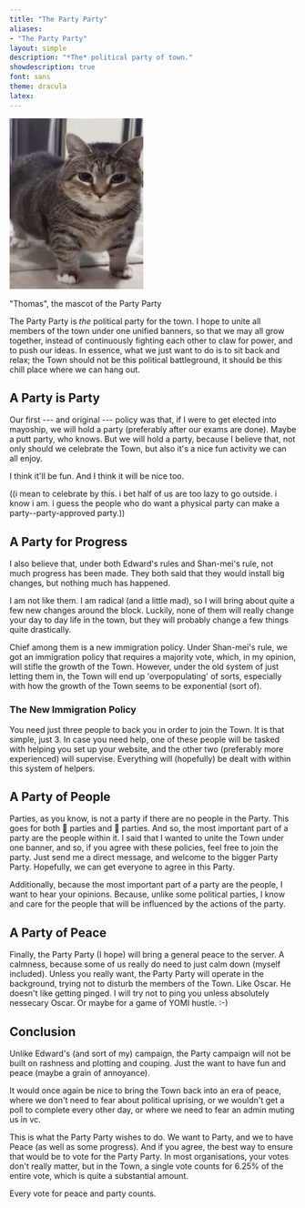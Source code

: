```yaml
---
title: "The Party Party"
aliases:
- "The Party Party"
layout: simple
description: "*The* political party of town."
showdescription: true
font: sans
theme: dracula
latex: 
---
```


![](../assets/thomas-han.png)

"Thomas", the mascot of the Party Party

The Party Party is *the* political party for the town. I hope to unite all members of the town under one unified banners, so that we may all grow together, instead of continuously fighting each other to claw for power, and to push our ideas. In essence, what we just want to do is to sit back and relax; the Town should not be this political battleground, it should be this chill place where we can hang out.

## A Party is Party

Our first --- and original --- policy was that, if I were to get elected into mayoship, we will hold a party (preferably after our exams are done). Maybe a putt party, who knows. But we will hold a party, because I believe that, not only should we celebrate the Town, but also it's a nice fun activity we can all enjoy.

I think it'll be fun. And I think it will be nice too.

((i mean to celebrate by this. i bet half of us are too lazy to go outside. i know i am. i guess the people who do want a physical party can make a party--party-approved party.))

## A Party for Progress

I also believe that, under both Edward's rules and Shan-mei's rule, not much progress has been made. They both said that they would install big changes, but nothing much has happened. 

I am not like them. I am radical (and a little mad), so I will bring about quite a few new changes around the block. Luckily, none of them will really change your day to day life in the town, but they will probably change a few things quite drastically.

Chief among them is a new immigration policy. Under Shan-mei's rule, we got an immigration policy that requires a majority vote, which, in my opinion, will stifle the growth of the Town. However, under the old system of just letting them in, the Town will end up 'overpopulating' of sorts, especially with how the growth of the Town seems to be exponential (sort of).

### The New Immigration Policy

You need just three people to back you in order to join the Town. It is that simple, just 3. In case you need help, one of these people will be tasked with helping you set up your website, and the other two (preferably more experienced) will supervise. Everything will (hopefully) be dealt with within this system of helpers.

## A Party of People

Parties, as you know, is not a party if there are no people in the Party. This goes for both 🥳 parties and 🫅 parties. And so, the most important part of a party are the people within it. I said that I wanted to unite the Town under one banner, and so, if you agree with these policies, feel free to join the party. Just send me a direct message, and welcome to the bigger Party Party. Hopefully, we can get everyone to agree in this Party.

Additionally, because the most important part of a party are the people, I want to hear your opinions. Because, unlike some political parties, I know and care for the people that will be influenced by the actions of the party.

## A Party of Peace

Finally, the Party Party (I hope) will bring a general peace to the server. A calmness, because some of us really do need to just calm down (myself included). Unless you really want, the Party Party will operate in the background, trying not to disturb the members of the Town. Like Oscar. He doesn't like getting pinged. I will try not to ping you unless absolutely nessecary Oscar. Or maybe for a game of YOMI hustle. :-)

## Conclusion

Unlike Edward's (and sort of my) campaign, the Party campaign will not be built on rashness and plotting and couping. Just the want to have fun and peace (maybe a grain of annoyance).

It would once again be nice to bring the Town back into an era of peace, where we don't need to fear about political uprising, or we wouldn't get a poll to complete every other day, or where we need to fear an admin muting us in vc. 

This is what the Party Party wishes to do. We want to Party, and we to have Peace (as well as some progress). And if you agree, the best way to ensure that would be to vote for the Party Party. In most organisations, your votes don't really matter, but in the Town, a single vote counts for 6.25% of the entire vote, which is quite a substantial amount.

Every vote for peace and party counts.
